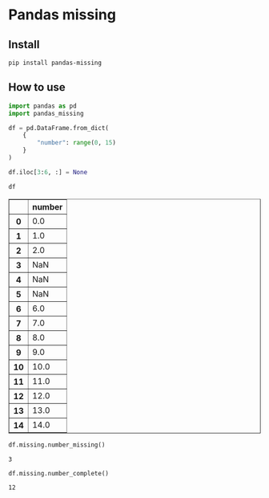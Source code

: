 Pandas missing
================

<!-- WARNING: THIS FILE WAS AUTOGENERATED! DO NOT EDIT! -->

## Install

`pip install pandas-missing`

## How to use

``` python
import pandas as pd
import pandas_missing
```

``` python
df = pd.DataFrame.from_dict(
    {
        "number": range(0, 15)
    }
)

df.iloc[3:6, :] = None

df
```

<div>
<style scoped>
    .dataframe tbody tr th:only-of-type {
        vertical-align: middle;
    }

    .dataframe tbody tr th {
        vertical-align: top;
    }

    .dataframe thead th {
        text-align: right;
    }
</style>
<table border="1" class="dataframe">
  <thead>
    <tr style="text-align: right;">
      <th></th>
      <th>number</th>
    </tr>
  </thead>
  <tbody>
    <tr>
      <th>0</th>
      <td>0.0</td>
    </tr>
    <tr>
      <th>1</th>
      <td>1.0</td>
    </tr>
    <tr>
      <th>2</th>
      <td>2.0</td>
    </tr>
    <tr>
      <th>3</th>
      <td>NaN</td>
    </tr>
    <tr>
      <th>4</th>
      <td>NaN</td>
    </tr>
    <tr>
      <th>5</th>
      <td>NaN</td>
    </tr>
    <tr>
      <th>6</th>
      <td>6.0</td>
    </tr>
    <tr>
      <th>7</th>
      <td>7.0</td>
    </tr>
    <tr>
      <th>8</th>
      <td>8.0</td>
    </tr>
    <tr>
      <th>9</th>
      <td>9.0</td>
    </tr>
    <tr>
      <th>10</th>
      <td>10.0</td>
    </tr>
    <tr>
      <th>11</th>
      <td>11.0</td>
    </tr>
    <tr>
      <th>12</th>
      <td>12.0</td>
    </tr>
    <tr>
      <th>13</th>
      <td>13.0</td>
    </tr>
    <tr>
      <th>14</th>
      <td>14.0</td>
    </tr>
  </tbody>
</table>
</div>

``` python
df.missing.number_missing()
```

    3

``` python
df.missing.number_complete()
```

    12
